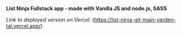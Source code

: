**List Ninja Fullstack app - made with Vanilla JS and node.js, SASS**

*Link to deployed version on Vercel:*
(https://list-ninja-git-main-yarden-tal.vercel.app/)
